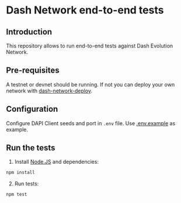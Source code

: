 # Dash Network end-to-end tests

## Introduction
This repository allows to run end-to-end tests against Dash Evolution Network.

## Pre-requisites
A testnet or devnet should be running. If not you can deploy your own network with [dash-network-deploy](https://github.com/dashpay/dash-network-deploy).

## Configuration
Configure DAPI Client seeds and port in `.env` file.
Use [.env.example](https://github.com/dashpay/dash-network-e2e-tests/blob/master/.env.example) as example.

## Run the tests
1. Install [Node.JS](https://nodejs.org/en/download/) and dependencies:
```bash
npm install
```

2. Run tests:
```bash
npm test
```
